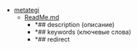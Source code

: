 - <a href = "F:\Node_projects\Node_Way\Education\htmlbook.ru\content\HTML\metategi\cat.metategi\dir.metategi.md">metategi</a>
    - <a href = "F:\Node_projects\Node_Way\Education\htmlbook.ru\content\HTML\metategi\ReadMe.md">ReadMe.md</a>
        - *## description (описание)
        - *## keywords (ключевые слова)
        - *## redirect 
